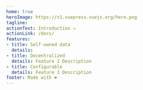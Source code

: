 ```yaml
---
home: true
heroImage: https://v1.vuepress.vuejs.org/hero.png
tagline: 
actionText: Introduction →
actionLink: /docs/
features:
- title: Self-owned data
  details: 
- title: Decentralized
  details: Feature 2 Description
- title: Configurable
  details: Feature 3 Description
footer: Made with ❤️
---
```

